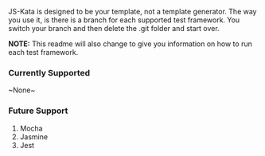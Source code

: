 <!--bl
(filemeta
    (title "How to use this project"))
/bl-->

JS-Kata is designed to be your template, not a template generator. The way you use it, is there is a branch for each supported test framework. You switch your branch and then delete the .git folder and start over.

**NOTE:** This readme will also change to give you information on how to run each test framework.

### Currently Supported

~None~

### Future Support

1. Mocha
2. Jasmine
3. Jest